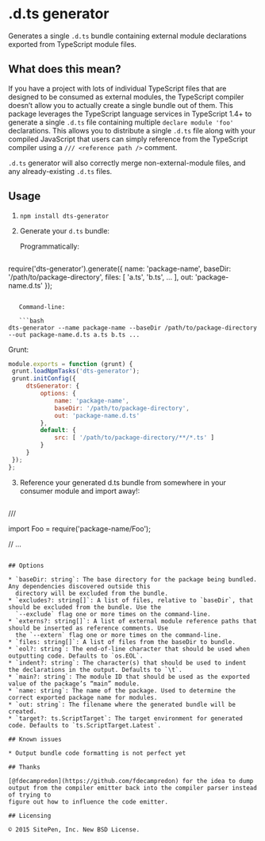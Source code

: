 .d.ts generator
===============

Generates a single `.d.ts` bundle containing external module declarations exported from TypeScript module files.

## What does this mean?

If you have a project with lots of individual TypeScript files that are designed to be consumed as external modules,
the TypeScript compiler doesn’t allow you to actually create a single bundle out of them. This package leverages the
TypeScript language services in TypeScript 1.4+ to generate a single `.d.ts` file containing multiple
`declare module 'foo'` declarations. This allows you to distribute a single `.d.ts` file along with your compiled
JavaScript that users can simply reference from the TypeScript compiler using a `/// <reference path />` comment.

`.d.ts` generator will also correctly merge non-external-module files, and any already-existing `.d.ts` files.

## Usage

1. `npm install dts-generator`

2. Generate your `d.ts` bundle:

   Programmatically:

   ```js
require('dts-generator').generate({
		name: 'package-name',
		baseDir: '/path/to/package-directory',
		files: [ 'a.ts', 'b.ts', ... ],
		out: 'package-name.d.ts'
});
```

   Command-line:

   ```bash
dts-generator --name package-name --baseDir /path/to/package-directory --out package-name.d.ts a.ts b.ts ...
```

   Grunt:

   ```js
module.exports = function (grunt) {
	grunt.loadNpmTasks('dts-generator');
	grunt.initConfig({
		dtsGenerator: {
			options: {
				name: 'package-name',
				baseDir: '/path/to/package-directory',
				out: 'package-name.d.ts'
			},
			default: {
				src: [ '/path/to/package-directory/**/*.ts' ]
			}
		}
	});
};
```

3. Reference your generated d.ts bundle from somewhere in your consumer module and import away!:

   ```ts
/// <reference path="typings/package-name.d.ts" />

import Foo = require('package-name/Foo');

// ...
```

## Options

* `baseDir: string`: The base directory for the package being bundled. Any dependencies discovered outside this
  directory will be excluded from the bundle.
* `excludes?: string[]`: A list of files, relative to `baseDir`, that should be excluded from the bundle. Use the
  `--exclude` flag one or more times on the command-line.
* `externs?: string[]`: A list of external module reference paths that should be inserted as reference comments. Use
  the `--extern` flag one or more times on the command-line.
* `files: string[]`: A list of files from the baseDir to bundle.
* `eol?: string`: The end-of-line character that should be used when outputting code. Defaults to `os.EOL`.
* `indent?: string`: The character(s) that should be used to indent the declarations in the output. Defaults to `\t`.
* `main?: string`: The module ID that should be used as the exported value of the package’s “main” module.
* `name: string`: The name of the package. Used to determine the correct exported package name for modules.
* `out: string`: The filename where the generated bundle will be created.
* `target?: ts.ScriptTarget`: The target environment for generated code. Defaults to `ts.ScriptTarget.Latest`.

## Known issues

* Output bundle code formatting is not perfect yet

## Thanks

[@fdecampredon](https://github.com/fdecampredon) for the idea to dump output from the compiler emitter back into the compiler parser instead of trying to
figure out how to influence the code emitter.

## Licensing

© 2015 SitePen, Inc. New BSD License.
